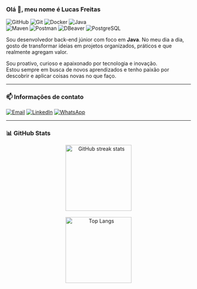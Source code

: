 ### Olá 👋, meu nome é Lucas Freitas

![GitHub](https://img.shields.io/badge/GitHub-181717?style=flat&logo=github&logoColor=white)
![Git](https://img.shields.io/badge/Git-F05032?style=flat&logo=git&logoColor=white)
![Docker](https://img.shields.io/badge/Docker-2496ED?style=flat&logo=docker&logoColor=white)
![Java](https://img.shields.io/badge/Java-ED8B00?style=flat&logo=java&logoColor=white)
</br>
![Maven](https://img.shields.io/badge/Maven-C71A36?style=flat&logo=apache-maven&logoColor=white)
![Postman](https://img.shields.io/badge/Postman-FF6C37?style=flat&logo=postman&logoColor=white)
![DBeaver](https://img.shields.io/badge/DBeaver-372923?style=flat&logo=dbeaver&logoColor=white)
![PostgreSQL](https://img.shields.io/badge/PostgreSQL-336791?style=flat&logo=postgresql&logoColor=white)

Sou desenvolvedor back-end júnior com foco em **Java**. No meu dia a dia, gosto de transformar ideias em projetos organizados, práticos e que realmente agregam valor.

Sou proativo, curioso e apaixonado por tecnologia e inovação. </br>Estou sempre em busca de novos aprendizados e tenho paixão por descobrir e aplicar coisas novas no que faço.

---
### 📫 Informações de contato
[![Email](https://img.shields.io/badge/Email-D14836?style=for-the-badge&logo=gmail&logoColor=white)](mailto:freitas.lucas0402@gmail.com)
[![LinkedIn](https://img.shields.io/badge/LinkedIn-0A66C2?style=for-the-badge&logo=linkedin&logoColor=white)](https://www.linkedin.com/in/lucas-freitas-082520270/)
[![WhatsApp](https://img.shields.io/badge/WhatsApp-25D366?style=for-the-badge&logo=whatsapp&logoColor=white)](https://wa.me/5531998056140)


---
### 📊 GitHub Stats

<p align="center">
  <img height="180em" src="https://nirzak-streak-stats.vercel.app/?user=Lfreits&theme=dark&hide_border=false" alt="GitHub streak stats" />
</br></br>
  <img height="180em" src="https://github-readme-stats.vercel.app/api/top-langs/?username=Lfreits&layout=compact&theme=dark" alt="Top Langs" />
</p>







